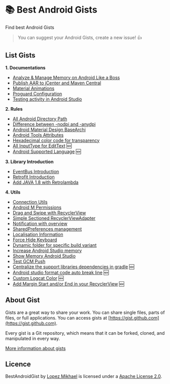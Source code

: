 :books: Best Android Gists
=================

Find best Android Gists

> You can suggest your Android Gists, create a new issue! :+1:

List Gists
-----

**1. Documentations**
  * <a target="_blank" href="https://gist.github.com/lopspower/c65f28ee504763bd0b4a">Analyze & Manage Memory on Android Like a Boss</a>
  * <a target="_blank" href="https://gist.github.com/lopspower/6f62fe1492726d848d6d">Publish AAR to jCenter and Maven Central</a>
  * <a target="_blank" href="https://gist.github.com/lopspower/1a0b4e0c50d90fbf2379">Material Animations</a>
  * <a target="_blank" href="https://gist.github.com/lopspower/c12ba6ea69b7b78d4482">Proguard Configuration</a>
  * <a target="_blank" href="https://gist.github.com/lopspower/e02376c656c1afed2cf9">Testing activity in Android Studio</a>

**2. Rules**
  * <a target="_blank" href="https://gist.github.com/lopspower/76421751b21594c69eb2">All Android Directory Path</a>
  * <a target="_blank" href="https://gist.github.com/lopspower/7adbcde1d677c9d2f526">Difference between -nodpi and -anydpi</a>
  * <a target="_blank" href="https://gist.github.com/lopspower/9d37377f063dd26bf1eb">Android Material Design BaseArchi</a>
  * <a target="_blank" href="https://gist.github.com/lopspower/b6f80881cb290de38c75">Android Tools Attributes</a>
  * <a target="_blank" href="https://gist.github.com/lopspower/03fb1cc0ac9f32ef38f4">Hexadecimal color code for transparency</a>
  * <a target="_blank" href="https://gist.github.com/lopspower/ff2fec6c16991c072495">All InputType for EditText</a> :new:
  * <a target="_blank" href="https://gist.github.com/lopspower/ce384ef98f3d79e61ec78dc9e512644f">Android Supported Language</a> :new:

**3. Library Introduction**
  * <a target="_blank" href="https://gist.github.com/lopspower/c7f05a12f9de4c036c6d">EventBus Introduction</a>
  * <a target="_blank" href="https://gist.github.com/lopspower/004f9295966ab5cb6ef6">Retrofit Introduction</a>
  * <a target="_blank" href="https://gist.github.com/lopspower/1048b4621c92631ba670">Add JAVA 1.8 with Retrolambda</a>

**4. Utils**
  * <a target="_blank" href="https://gist.github.com/lopspower/3e93e09f59d15d238908">Connection Utils</a>
  * <a target="_blank" href="https://gist.github.com/lopspower/01aa324dae5875f27cf9">Android M Permissions</a>
  * <a target="_blank" href="https://gist.github.com/iPaulPro/2216ea5e14818056cfcc">Drag and Swipe with RecyclerView</a>
  * <a target="_blank" href="https://gist.github.com/gabrielemariotti/4c189fb1124df4556058">Simple Sectioned RecyclerViewAdapter</a>
  * <a target="_blank" href="https://gist.github.com/lopspower/f8ebb17178ccd58aefe4">Notification with overview</a>
  * <a target="_blank" href="https://gist.github.com/lopspower/dec2592872f8df65a26c">SharedPreferences management</a>
  * <a target="_blank" href="https://gist.github.com/lopspower/9524cd7028fa5d813414">Localisation Information</a>
  * <a target="_blank" href="https://gist.github.com/lopspower/6e20680305ddfcb11e1e">Force Hide Keyboard</a>
  * <a target="_blank" href="https://gist.github.com/lopspower/5d03dab81abf6c35517e">Dynamic folder for specific build variant</a>
  * <a target="_blank" href="https://gist.github.com/lopspower/5b3bce48135c888bc603">Increase Android Studio memory</a>
  * <a target="_blank" href="https://gist.github.com/lopspower/e318ceed80738674f371">Show Memory Android Studio</a>
  * <a target="_blank" href="https://gist.github.com/lopspower/b7259ba71a17ca29e0c6">Test GCM Push</a>
  * <a target="_blank" href="https://gist.github.com/gabrielemariotti/ad6672902464ee2392d0">Centralize the support libraries dependencies in gradle</a> :new:
  * <a target="_blank" href="https://gist.github.com/lopspower/a67fa7b9b71494f6590f7412462b63ef">Android studio format code auto break line</a> :new:
  * <a target="_blank" href="https://gist.github.com/lopspower/5e99302573bd4f9b403002d07b3ccddd">Custom Logcat Color</a> :new:
  * <a target="_blank" href="https://gist.github.com/lopspower/64ac6170e6663d37a197a52069f111ad">Add Margin Start and/or End in your RecyclerView</a> :new:

About Gist
-----

Gists are a great way to share your work. You can share single files, parts of files, or full applications. You can access gists at [https://gist.github.com](https://gist.github.com).

Every gist is a Git repository, which means that it can be forked, cloned, and manipulated in every way.

[More information about gists](https://help.github.com/articles/about-gists/)

Licence
-----

BestAndroidGist by [Lopez Mikhael](http://mikhaellopez.com/) is licensed under a [Apache License 2.0](http://www.apache.org/licenses/LICENSE-2.0).
